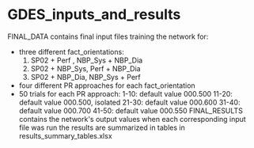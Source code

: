 # GDES_inputs_and_results
FINAL_DATA contains final input files training the network for:
  - three different fact_orientations:
      1. SP02 + Perf , NBP_Sys + NBP_Dia
      2. SP02 + NBP_Sys, Perf + NBP_Dia
      3. SP02 + NBP_Dia, NBP_Sys + Perf
  - four different PR approaches for each fact_orientation
  - 50 trials for each PR approach:
      1-10: default value 000.500
      11-20: default value 000.500, isolated
      21-30: default value 000.600
      31-40: default value 000.700
      41-50: default value 000.550
FINAL_RESULTS contains the network's output values when each corresponding input file was run
the results are summarized in tables in results_summary_tables.xlsx

